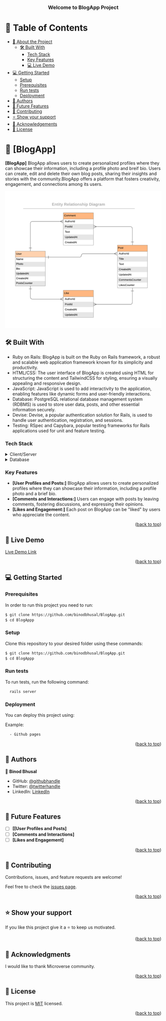 <a name="readme-top"></a>
<div align="center">

  <h3><b>Welcome to BlogApp Project</b></h3>

</div>

<!-- TABLE OF CONTENTS -->

# 📗 Table of Contents

- [📖 About the Project](#about-project)
  - [🛠 Built With](#built-with)
    - [Tech Stack](#tech-stack)
    - [Key Features](#key-features)
    - [💻 Live Demo](#live-demo)
- [💻 Getting Started](#getting-started)
  - [Setup](#setup)
  - [Prerequisites](#prerequisites)
  - [Run tests](#run-tests)
  - [Deployment](#deployment)
- [👥 Authors](#authors)
- [🔭 Future Features](#future-features)
- [🤝 Contributing](#contributing)
- [⭐️ Show your support](#support)
- [🙏 Acknowledgements](#acknowledgements)
- [📝 License](#license)

<!-- PROJECT DESCRIPTION -->

# 📖 [BlogApp] <a name="about-project"></a>

**[BlogApp]** BlogApp allows users to create personalized profiles where they can showcae their information, including a profile photo and breif bio. Users can create, edit and delete their own blog posts, sharing their insights and stories with the community.BlogApp offers a platform that fosters creativity, engagement, and connections among its users.
<p align="center">
  <img src="https://github.com/binodbhusal/BlogApp/blob/data-model/images/blog_app_erd.png"/>
</p>

## 🛠 Built With <a name="built-with"></a>
- Ruby on Rails: BlogApp is built on the Ruby on Rails framework, a robust and scalable web application framework known for its simplicity and productivity.
- HTML/CSS: The user interface of BlogApp is created using HTML for structuring the content and TailwindCSS for styling, ensuring a visually appealing and responsive design.
- JavaScript: JavaScript is used to add interactivity to the application, enabling features like dynamic forms and user-friendly interactions.
- Database: PostgreSQL  relational database management system (RDBMS) is used to store user data, posts, and other essential information securely.
- Devise: Devise, a popular authentication solution for Rails, is used to handle user authentication, registration, and sessions.
- Testing: RSpec and Capybara, popular testing frameworks for Rails applications used for unit and feature testing.
### Tech Stack <a name="tech-stack"></a>

<details>
  <summary>Client/Server</summary>
  <ul>
    <li><a href="https://rubyonrails.org/">Ruby on Rails</a></li>
    <li><a href="https://rspec.info//">Rspec</a></li>
  </ul>
</details>

<details>
<summary>Database</summary>
  <ul>
    <li><a href="https://www.postgresql.org/">PostgreSQL</a></li>
  </ul>
</details>
<!-- Features -->

### Key Features <a name="key-features"></a>

- **[User Profiles and Posts:]** BlogApp allows users to create personalized profiles where they can showcase their information, including a profile photo and a brief bio.
- **[Comments and Interactions:]** Users can engage with posts by leaving comments, fostering discussions, and expressing their opinions.
- **[Likes and Engagement:]** Each post on BlogApp can be "liked" by users who appreciate the content.

<p align="right">(<a href="#readme-top">back to top</a>)</p>

<!-- Demo -->

## 🚀 Live Demo <a name="live-demo"></a>
[ Live Demo Link](https://blogapp-5efk.onrender.com)

<p align="right">(<a href="#readme-top">back to top</a>)</p>

<!-- GETTING STARTED -->

## 💻 Getting Started <a name="getting-started"></a>

### Prerequisites

In order to run this project you need to run:

```sh
$ git clone https://github.com/binodbhusal/BlogApp.git
$ cd BlogAppp
```

### Setup

Clone this repository to your desired folder using these commands:

```sh
$ git clone https://github.com/binodbhusal/BlogApp.git
$ cd BlogAppp
```

### Run tests

To run tests, run the following command:

```sh
  rails server 
```

### Deployment

You can deploy this project using:

Example:

```sh
  - Github pages
```

<p align="right">(<a href="#readme-top">back to top</a>)</p>

<!-- AUTHORS -->

## 👥 Authors <a name="authors"></a>

👤 **Binod Bhusal**

- GitHub: [@githubhandle](https://github.com/binodbhusal)
- Twitter: [@twitterhandle](https://twitter.com/Binod_ironLad)
- LinkedIn: [LinkedIn](https://www.linkedin.com/in/binodbhusal)

<p align="right">(<a href="#readme-top">back to top</a>)</p>

<!-- FUTURE FEATURES -->

## 🔭 Future Features <a name="future-features"></a>

- [ ] **[[User Profiles and Posts]**
- [ ] **[Comments and Interactions]**
- [ ] **[Likes and Engagement]**

<p align="right">(<a href="#readme-top">back to top</a>)</p>

<!-- CONTRIBUTING -->

## 🤝 Contributing <a name="contributing"></a>

Contributions, issues, and feature requests are welcome!

Feel free to check the [issues page](https://github.com/binodbhusal/BlogApp/issues).

<p align="right">(<a href="#readme-top">back to top</a>)</p>

<!-- SUPPORT -->

## ⭐️ Show your support <a name="support"></a>

If you like this project give it a ⭐️ to keep us motivated.

<p align="right">(<a href="#readme-top">back to top</a>)</p>

<!-- ACKNOWLEDGEMENTS -->

## 🙏 Acknowledgments <a name="acknowledgements"></a>


I would like to thank Microverse community.

<p align="right">(<a href="#readme-top">back to top</a>)</p>

<!-- LICENSE -->

## 📝 License <a name="license"></a>

This project is [MIT](./LICENSE.md) licensed.

<p align="right">(<a href="#readme-top">back to top</a>)</p>
